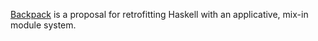 
[
Backpack](http://plv.mpi-sws.org/backpack/) is a proposal for retrofitting Haskell with an applicative, mix-in module system.


